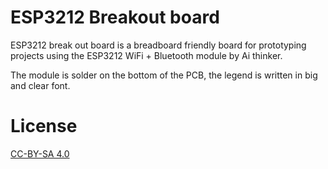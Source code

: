 # ESP3212 Breakout board

ESP3212 break out board is a breadboard friendly board for prototyping projects using the ESP3212 WiFi + Bluetooth module by Ai thinker.

The module is solder on the bottom of the PCB, the legend is written in big and clear font.

# License
[CC-BY-SA 4.0](https://creativecommons.org/licenses/by-sa/4.0/)